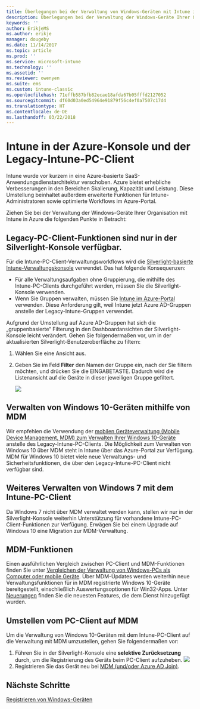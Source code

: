 ```yaml
---
title: Überlegungen bei der Verwaltung von Windows-Geräten mit Intune in Azure
description: Überlegungen bei der Verwaltung der Windows-Geräte Ihrer Organisation mit Intune in Azure
keywords: ''
author: ErikjeMS
ms.author: erikje
manager: dougeby
ms.date: 11/14/2017
ms.topic: article
ms.prod: ''
ms.service: microsoft-intune
ms.technology: ''
ms.assetid: ''
ms.reviewer: owenyen
ms.suite: ems
ms.custom: intune-classic
ms.openlocfilehash: 71effb587bfb82ecae18afda67b05fffd2127052
ms.sourcegitcommit: df60d03a0ed54964e91879f56c4ef0a7507c17d4
ms.translationtype: HT
ms.contentlocale: de-DE
ms.lasthandoff: 03/22/2018
---
```

# <a name="intune-on-azure-console-and-legacy-intune-pc-client"></a>Intune in der Azure-Konsole und der Legacy-Intune-PC-Client

Intune wurde vor kurzem in eine Azure-basierte SaaS-Anwendungsdienstarchitektur verschoben. Azure bietet erhebliche Verbesserungen in den Bereichen Skalierung, Kapazität und Leistung. Diese Umstellung beinhaltet außerdem erweiterte Funktionen für Intune-Administratoren sowie optimierte Workflows im Azure-Portal. 

Ziehen Sie bei der Verwaltung der Windows-Geräte Ihrer Organisation mit Intune in Azure die folgenden Punkte in Betracht:

## <a name="legacy-pc-client-features-are-only-available-in-the-silverlight-console"></a>Legacy-PC-Client-Funktionen sind nur in der Silverlight-Konsole verfügbar.

Für die Intune-PC-Client-Verwaltungsworkflows wird die [Silverlight-basierte Intune-Verwaltungskonsole](https://manage.microsoft.com/) verwendet. Das hat folgende Konsequenzen:

- Für alle Verwaltungsaufgaben ohne Gruppierung, die mithilfe des Intune-PC-Clients durchgeführt werden, müssen Sie die Silverlight-Konsole verwenden.
- Wenn Sie Gruppen verwalten, müssen Sie [Intune im Azure-Portal](https://portal.azure.com/) verwenden. Diese Anforderung gilt, weil Intune jetzt Azure AD-Gruppen anstelle der Legacy-Intune-Gruppen verwendet. 

Aufgrund der Umstellung auf Azure AD-Gruppen hat sich die „gruppenbasierte“ Filterung in den Dashboardansichten der Silverlight-Konsole leicht verändert. Gehen Sie folgendermaßen vor, um in der aktualisierten Silverlight-Benutzeroberfläche zu filtern:

1. Wählen Sie eine Ansicht aus.
2. Geben Sie im Feld **Filter** den Namen der Gruppe ein, nach der Sie filtern möchten, und drücken Sie die EINGABETASTE. Dadurch wird die Listenansicht auf die Geräte in dieser jeweiligen Gruppe gefiltert.

   ![](media/intune_on_azure/image01.png)

## <a name="manage-windows-10-devices-by-using-mdm"></a>Verwalten von Windows 10-Geräten mithilfe von MDM

Wir empfehlen die Verwendung der [mobilen Geräteverwaltung (Mobile Device Management, MDM) zum Verwalten Ihrer Windows 10-Geräte](https://docs.microsoft.com/intune/device-restrictions-windows-10) anstelle des Legacy-Intune-PC-Clients. Die Möglichkeit zum Verwalten von Windows 10 über MDM steht in Intune über das Azure-Portal zur Verfügung. MDM für Windows 10 bietet viele neue Verwaltungs- und Sicherheitsfunktionen, die über den Legacy-Intune-PC-Client nicht verfügbar sind.

## <a name="continue-to-manage-windows-7-by-using-intune-pc-client"></a>Weiteres Verwalten von Windows 7 mit dem Intune-PC-Client

Da Windows 7 nicht über MDM verwaltet werden kann, stellen wir nur in der Silverlight-Konsole weiterhin Unterstützung für vorhandene Intune-PC-Client-Funktionen zur Verfügung. Erwägen Sie bei einem Upgrade auf Windows 10 eine Migration zur MDM-Verwaltung.

## <a name="mdm-capabilities"></a>MDM-Funktionen

Einen ausführlichen Vergleich zwischen PC-Client und MDM-Funktionen finden Sie unter [Vergleichen der Verwaltung von Windows-PCs als Computer oder mobile Geräte](https://docs.microsoft.com/intune-classic/deploy-use/pc-management-comparison). Über MDM-Updates werden weiterhin neue Verwaltungsfunktionen für in MDM registrierte Windows 10-Geräte bereitgestellt, einschließlich Auswertungsoptionen für Win32-Apps. Unter [Neuerungen](https://docs.microsoft.com/intune/whats-new) finden Sie die neuesten Features, die dem Dienst hinzugefügt wurden.

## <a name="switch-from-pc-client-to-mdm"></a>Umstellen vom PC-Client auf MDM

Um die Verwaltung von Windows 10-Geräten mit dem Intune-PC-Client auf die Verwaltung mit MDM umzustellen, gehen Sie folgendermaßen vor:

1. Führen Sie in der Silverlight-Konsole eine **selektive Zurücksetzung** durch, um die Registrierung des Geräts beim PC-Client aufzuheben.
  ![](media/intune_on_azure/image02.png)
2. Registrieren Sie das Gerät neu bei [MDM (und/oder Azure AD Join)](https://docs.microsoft.com/intune/windows-enroll). 

## <a name="next-steps"></a>Nächste Schritte
[Registrieren von Windows-Geräten](https://docs.microsoft.com/intune/windows-enroll)

 
